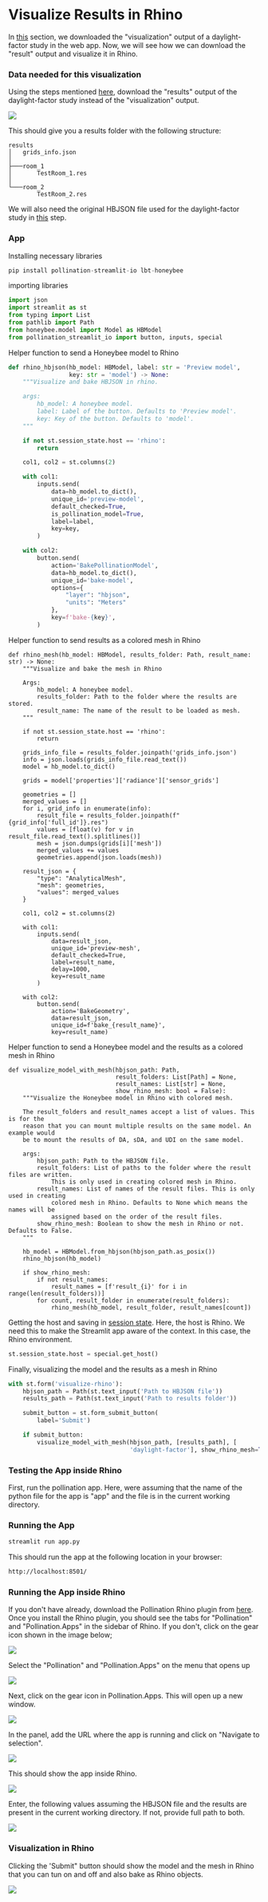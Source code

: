 # Visualize Results in Rhino

In [this](download-output.md) section, we downloaded the "visualization" output of a daylight-factor study in the web app. Now, we will see how we can download the "result" output and visualize it in Rhino.

### Data needed for this visualization

Using the steps mentioned [here](download-output.md), download the "results" output of the daylight-factor study instead of the "visualization" output.

![](../.gitbook/assets/pollination-apps/output_results.png)

This should give you a results folder with the following structure:

```
results
│   grids_info.json
│
├───room_1
│       TestRoom_1.res
│
└───room_2
        TestRoom_2.res
```

We will also need the original HBJSON file used for the daylight-factor study in [this](create-job.md) step.

### App

Installing necessary libraries

```python
pip install pollination-streamlit-io lbt-honeybee
```

importing libraries

```python
import json
import streamlit as st
from typing import List
from pathlib import Path
from honeybee.model import Model as HBModel
from pollination_streamlit_io import button, inputs, special
```

Helper function to send a Honeybee model to Rhino

```python
def rhino_hbjson(hb_model: HBModel, label: str = 'Preview model',
                 key: str = 'model') -> None:
    """Visualize and bake HBJSON in rhino.

    args:
        hb_model: A honeybee model.
        label: Label of the button. Defaults to 'Preview model'.
        key: Key of the button. Defaults to 'model'.
    """

    if not st.session_state.host == 'rhino':
        return

    col1, col2 = st.columns(2)

    with col1:
        inputs.send(
            data=hb_model.to_dict(),
            unique_id='preview-model',
            default_checked=True,
            is_pollination_model=True,
            label=label,
            key=key,
        )

    with col2:
        button.send(
            action='BakePollinationModel',
            data=hb_model.to_dict(),
            unique_id='bake-model',
            options={
                "layer": "hbjson",
                "units": "Meters"
            },
            key=f'bake-{key}',
        )
```

Helper function to send results as a colored mesh in Rhino

```
def rhino_mesh(hb_model: HBModel, results_folder: Path, result_name: str) -> None:
    """Visualize and bake the mesh in Rhino

    Args:
        hb_model: A honeybee model.
        results_folder: Path to the folder where the results are stored.
        result_name: The name of the result to be loaded as mesh.
    """

    if not st.session_state.host == 'rhino':
        return

    grids_info_file = results_folder.joinpath('grids_info.json')
    info = json.loads(grids_info_file.read_text())
    model = hb_model.to_dict()

    grids = model['properties']['radiance']['sensor_grids']

    geometries = []
    merged_values = []
    for i, grid_info in enumerate(info):
        result_file = results_folder.joinpath(f"{grid_info['full_id']}.res")
        values = [float(v) for v in result_file.read_text().splitlines()]
        mesh = json.dumps(grids[i]['mesh'])
        merged_values += values
        geometries.append(json.loads(mesh))

    result_json = {
        "type": "AnalyticalMesh",
        "mesh": geometries,
        "values": merged_values
    }

    col1, col2 = st.columns(2)

    with col1:
        inputs.send(
            data=result_json,
            unique_id='preview-mesh',
            default_checked=True,
            label=result_name,
            delay=1000,
            key=result_name
        )

    with col2:
        button.send(
            action='BakeGeometry',
            data=result_json,
            unique_id=f'bake_{result_name}',
            key=result_name)
```

Helper function to send a Honeybee model and the results as a colored mesh in Rhino

```
def visualize_model_with_mesh(hbjson_path: Path,
                              result_folders: List[Path] = None,
                              result_names: List[str] = None,
                              show_rhino_mesh: bool = False):
    """Visualize the Honeybee model in Rhino with colored mesh.

    The result_folders and result_names accept a list of values. This is for the
    reason that you can mount multiple results on the same model. An example would
    be to mount the results of DA, sDA, and UDI on the same model.

    args:
        hbjson_path: Path to the HBJSON file.
        result_folders: List of paths to the folder where the result files are written.
            This is only used in creating colored mesh in Rhino.
        result_names: List of names of the result files. This is only used in creating
            colored mesh in Rhino. Defaults to None which means the names will be
            assigned based on the order of the result files.
        show_rhino_mesh: Boolean to show the mesh in Rhino or not. Defaults to False.
    """

    hb_model = HBModel.from_hbjson(hbjson_path.as_posix())
    rhino_hbjson(hb_model)

    if show_rhino_mesh:
        if not result_names:
            result_names = [f'result_{i}' for i in range(len(result_folders))]
        for count, result_folder in enumerate(result_folders):
            rhino_mesh(hb_model, result_folder, result_names[count])
```

Getting the host and saving in [session state](https://docs.streamlit.io/library/api-reference/session-state). Here, the host is Rhino. We need this to make the Streamlit app aware of the context. In this case, the Rhino environment.

```python
st.session_state.host = special.get_host()
```

Finally, visualizing the model and the results as a mesh in Rhino

```python
with st.form('visualize-rhino'):
    hbjson_path = Path(st.text_input('Path to HBJSON file'))
    results_path = Path(st.text_input('Path to results folder'))

    submit_button = st.form_submit_button(
        label='Submit')

    if submit_button:
        visualize_model_with_mesh(hbjson_path, [results_path], [
                                  'daylight-factor'], show_rhino_mesh=True)
```

### Testing the App inside Rhino

First, run the pollination app. Here, were assuming that the name of the python file for the app is "app" and the file is in the current working directory.

### Running the App

```python
streamlit run app.py
```

This should run the app at the following location in your browser:

```html
http://localhost:8501/
```

### Running the App inside Rhino

If you don't have already, download the Pollination Rhino plugin from [here](https://www.pollination.cloud/rhino-plugin). Once you install the Rhino plugin, you should see the tabs for "Pollination" and "Pollination.Apps" in the sidebar of Rhino. If you don't, click on the gear icon shown in the image below;&#x20;

![](../.gitbook/assets/pollination-apps/rhino_start.png)

Select the "Pollination" and "Pollination.Apps" on the menu that opens up&#x20;

![](../.gitbook/assets/pollination-apps/rhino_add_pollination.png)

Next, click on the gear icon in Pollination.Apps. This will open up a new window.&#x20;

![](../.gitbook/assets/pollination-apps/rhino_load_panel.png)

In the panel, add the URL where the app is running and click on "Navigate to selection".&#x20;

![](../.gitbook/assets/pollination-apps/rhino_add_url.png)

This should show the app inside Rhino.

![](../.gitbook/assets/pollination-apps/rhino_show_app.png)

Enter, the following values assuming the HBJSON file and the results are present in the current working directory. If not, provide full path to both.

![](../.gitbook/assets/pollination-apps/rhino_enter_values.png)

### Visualization in Rhino

Clicking the 'Submit" button should show the model and the mesh in Rhino that you can tun on and off and also bake as Rhino objects.&#x20;

![](../.gitbook/assets/pollination-apps/rhino.gif)

